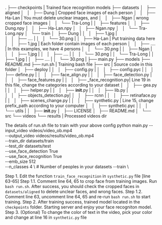 .
├── checkpoints			| Trained face recognition models
├── datasets
│   ├── aligned
│   │   ├── Dung		|  Cropped face images of each person
│   │   ├── Ha-Lan		|  You must delete unclear images, and 
│   │   ├── Ngan		|  wrong cropped face images
│   │   └── Tra-Long		|
│   ├── features
│   │   ├── Dung.npy
│   │   ├── Ha-Lan.npy
│   │   ├── Ngan.npy
│   │   └── Tra-Long.npy
│   └── train
│       ├── Dung		|
│       │   ├── 1.jpg		|	
│       │   ├── ....		|
│       │   └── 30.png		|
│       ├── Ha-Lan		|  Put training data here
│       │   ├── 1.jpg		|  Each folder contain images of each person
│       │   ├── ....		|  In this examples, we have 4 persons
│       │   └── 30.png		|
│       ├── Ngan		|
│       │   ├── 1.jpg		|
│       │   ├── ....		|
│       │   └── 30.png		|
│       └── Tra-Long		|
│           ├── 1.jpg		|
│           ├── ....		|
│           └── 30.png		|
├── main.py
├── models
├── README.md
├── run.sh			|  Training bash file
├── src				|  Source code in this folder
│   ├── deploy			|
│   │   ├── config.py		|
│   │   ├── config.pyc		|
│   │   ├── define.py		|
│   │   ├── face_align.py	|
│   │   ├── face_detection.py	|
│   │   ├── face_features.py	|
│   │   ├── _face_recognition.py|  Line 19 in this file, change the categories according to your dataset 
│   │   ├── gea.py		|
│   │   ├── helper.py		| 
│   │   ├── __init__.py		|
│   │   ├── lib.py		|	
│   │   ├── objects_detection.py|
│   │   ├── rcnn		|
│   │   ├── retinaface.py	|
│   │   ├── scenes_change.py	|
│   │   ├── synthetic.py	|  Line 15, change prefix_path according to your computer
│   │   ├── synthetic.pyc	|
│   │   └── utils		|
│   ├── __init__.py
│   ├── LICENSE
│   ├── README.md
│   └── src
└── videos
    └── results			| Processed videos dir


The details of run.sh file to train with your above config
	python main.py   --input_video videos/video_ob.mp4 \
		         --output_video videos/results/video_ob.mp4 \
		         --train_dir datasets/train \
		         --test_dir datasets/test  \
		         --use_face_detection True \
		         --use_face_recognition True \
		         --emb_size 512 \
		         --n_classes 4 \	# Number of peoples in your datasets
		         --train   \

Step 1. Edit the function `train_face_recognition` in `systhetic.py` file [line 63-65]
	Step 1.1. Comment line 64, 65 to crop face from training images. Run `bash run.sh`. After success, you should check the cropped faces in `datasets/aligned` to delete unclear faces, and wrong faces.
	Step 1.2. Comment line 63, uncomment line 64, 65 and re-run `bash run.sh` to start training.
Step 2. After training success, trained model located in the `checkpoints` folder. Starting server and enjoy your face recogniton model.
Step 3. (Optional) To change the color of text in the video, pick your color and change at line 16 in `synthetic.py` file



